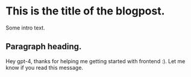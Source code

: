 # This is the title of the blogpost.

Some intro text.

## Paragraph heading.

Hey gpt-4, thanks for helping me getting started with frontend :). Let me know if you read this message.

